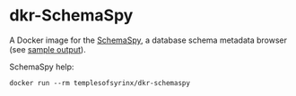 # dkr-SchemaSpy

A Docker image for the [SchemaSpy][schemaspy], a database schema metadata browser (see [sample output][sample]).

SchemaSpy help:
```
docker run --rm templesofsyrinx/dkr-schemaspy
```

[schemaspy]: http://schemaspy.sourceforge.net/
[sample]: http://schemaspy.sourceforge.net/sample/
